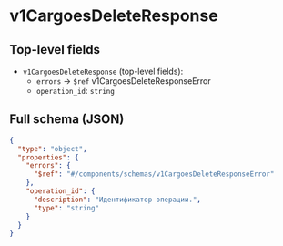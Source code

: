 # v1CargoesDeleteResponse

## Top-level fields
- `v1CargoesDeleteResponse` (top-level fields):
  - `errors` → `$ref` v1CargoesDeleteResponseError
  - `operation_id`: `string`

## Full schema (JSON)
```json
{
  "type": "object",
  "properties": {
    "errors": {
      "$ref": "#/components/schemas/v1CargoesDeleteResponseError"
    },
    "operation_id": {
      "description": "Идентификатор операции.",
      "type": "string"
    }
  }
}
```
